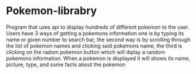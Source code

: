 # Pokemon-librabry
Program that uses api to display hundreds of different pokemon to the user.
Users have 3 ways of getting a pokemons information one is by typing its name or given number to search bar, the second way is by scrolling through the list of pokemon names and clicking said pokemons name, the third is clicking on the radom pokemon button which will diplay a random pokemons information.
When a pokemon is displayed it will shows its name, picture, type, and some facts about the pokemon
